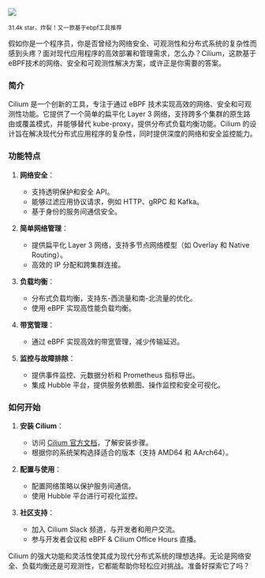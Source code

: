 <img src="/assets/image/250420-cilium.png"/> 

<small>31.4k star，炸裂！又一款基于ebpf工具推荐</small>

假如你是一个程序员，你是否曾经为网络安全、可观测性和分布式系统的复杂性而感到头疼？面对现代应用程序的高效部署和管理需求，怎么办？Cilium，这款基于eBPF技术的网络、安全和可观测性解决方案，或许正是你需要的答案。

### 简介
Cilium 是一个创新的工具，专注于通过 eBPF 技术实现高效的网络、安全和可观测性功能。它提供了一个简单的扁平化 Layer 3 网络，支持跨多个集群的原生路由或覆盖模式，并能够替代 kube-proxy，提供分布式负载均衡功能。Cilium 的设计旨在解决现代分布式应用程序的复杂性，同时提供深度的网络和安全监控能力。

### 功能特点
1. **网络安全**：
   - 支持透明保护和安全 API。
   - 能够过滤应用协议请求，例如 HTTP、gRPC 和 Kafka。
   - 基于身份的服务间通信安全。

2. **简单网络管理**：
   - 提供扁平化 Layer 3 网络，支持多节点网络模型（如 Overlay 和 Native Routing）。
   - 高效的 IP 分配和跨集群连接。

3. **负载均衡**：
   - 分布式负载均衡，支持东-西流量和南-北流量的优化。
   - 使用 eBPF 实现高性能负载均衡。

4. **带宽管理**：
   - 通过 eBPF 实现高效的带宽管理，减少传输延迟。

5. **监控与故障排除**：
   - 提供事件监控、元数据分析和 Prometheus 指标导出。
   - 集成 Hubble 平台，提供服务依赖图、操作监控和安全可视化。

### 如何开始
1. **安装 Cilium**：
   - 访问 [Cilium 官方文档](https://github.com/cilium/cilium)，了解安装步骤。
   - 根据你的系统架构选择适合的版本（支持 AMD64 和 AArch64）。

2. **配置与使用**：
   - 配置网络策略以保护服务间通信。
   - 使用 Hubble 平台进行可视化监控。

3. **社区支持**：
   - 加入 Cilium Slack 频道，与开发者和用户交流。
   - 参与开发者会议和 eBPF & Cilium Office Hours 直播。

Cilium 的强大功能和灵活性使其成为现代分布式系统的理想选择。无论是网络安全、负载均衡还是可观测性，它都能帮助你轻松应对挑战。准备好探索它了吗？